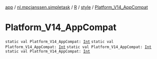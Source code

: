 [app](../../../index.md) / [nl.mpcjanssen.simpletask](../../index.md) / [R](../index.md) / [style](index.md) / [Platform_V14_AppCompat](.)

# Platform_V14_AppCompat

`static val Platform_V14_AppCompat: `[`Int`](https://kotlinlang.org/api/latest/jvm/stdlib/kotlin/-int/index.html)
`static val Platform_V14_AppCompat: `[`Int`](https://kotlinlang.org/api/latest/jvm/stdlib/kotlin/-int/index.html)
`static val Platform_V14_AppCompat: `[`Int`](https://kotlinlang.org/api/latest/jvm/stdlib/kotlin/-int/index.html)
`static val Platform_V14_AppCompat: `[`Int`](https://kotlinlang.org/api/latest/jvm/stdlib/kotlin/-int/index.html)